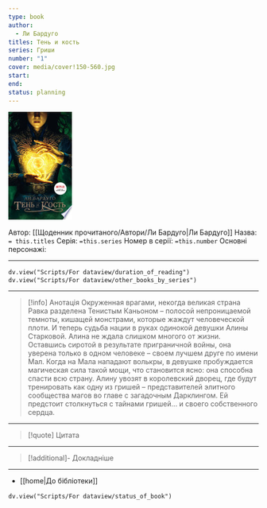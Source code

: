 ```yaml
---
type: book
author:
  - Ли Бардуго
titles: Тень и кость
series: Гриши
number: "1"
cover: media/cover!150-560.jpg
start: 
end: 
status: planning
---
```

![cover|150](media/cover!150-560.jpg)

Автор: [[Щоденник прочитаного/Автори/Ли Бардуго|Ли Бардуго]]
Назва: `= this.titles`
Серія:  `=this.series`
Номер в серії: `=this.number`
Основні персонажі:

---
```dataviewjs
dv.view("Scripts/For dataview/duration_of_reading")
dv.view("Scripts/For dataview/other_books_by_series")
```

---
>[!info] Анотація
>Окруженная врагами, некогда великая страна Равка разделена Тенистым Каньоном – полосой непроницаемой темноты, кишащей монстрами, которые жаждут человеческой плоти. И теперь судьба нации в руках одинокой девушки Алины Старковой. Алина не ждала слишком многого от жизни. Оставшись сиротой в результате приграничной войны, она уверена только в одном человеке – своем лучшем друге по имени Мал. Когда на Мала нападают волькры, в девушке пробуждается магическая сила такой мощи, что становится ясно: она способна спасти всю страну. Алину увозят в королевский дворец, где будут тренировать как одну из гришей – представителей элитного сообщества магов во главе с загадочным Дарклингом. Ей предстоит столкнуться с тайнами гришей... и своего собственного сердца.
___

>[!quote] Цитата

---
>[!additional]- Докладніше

---

- [[home|До бібліотеки]]

```dataviewjs
dv.view("Scripts/For dataview/status_of_book")
```